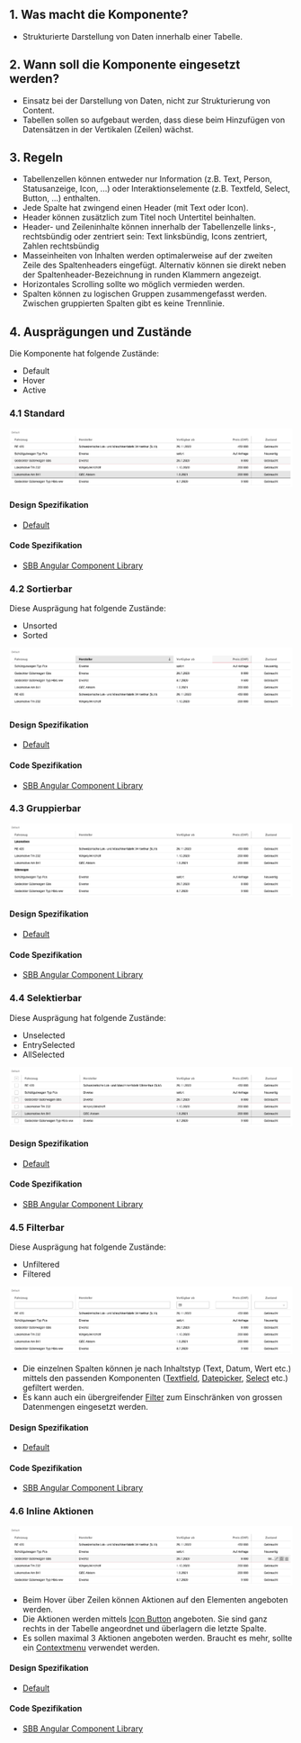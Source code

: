 ## 1. Was macht die Komponente?
* Strukturierte Darstellung von Daten innerhalb einer Tabelle.


## 2. Wann soll die Komponente eingesetzt werden?
* Einsatz bei der Darstellung von Daten, nicht zur Strukturierung von Content.
* Tabellen sollen so aufgebaut werden, dass diese beim Hinzufügen von Datensätzen in der Vertikalen (Zeilen) wächst.


## 3. Regeln
* Tabellenzellen können entweder nur Information (z.B. Text, Person, Statusanzeige, Icon, ...) oder Interaktionselemente (z.B. Textfeld, Select, Button, ...) enthalten.
* Jede Spalte hat zwingend einen Header (mit Text oder Icon).
* Header können zusätzlich zum Titel noch Untertitel beinhalten.
* Header- und Zeileninhalte können innerhalb der Tabellenzelle links-, rechtsbündig oder zentriert sein: Text linksbündig, Icons zentriert, Zahlen rechtsbündig
* Masseinheiten von Inhalten werden optimalerweise auf der zweiten Zeile des Spaltenheaders eingefügt. Alternativ können sie direkt neben der Spaltenheader-Bezeichnung in runden Klammern angezeigt.
* Horizontales Scrolling sollte wo möglich vermieden werden.
* Spalten können zu logischen Gruppen zusammengefasst werden. Zwischen gruppierten Spalten gibt es keine Trennlinie.


## 4. Ausprägungen und Zustände
Die Komponente hat folgende Zustände:
* Default
* Hover
* Active

### 4.1 Standard
![Darstellung der Komponente Tabelle in der Standard Ausprägung](https://raw.githubusercontent.com/sbb-design-systems/design-system-webapp-documentation/master/documentation/components/table/images/Table_Default.png 'class: image')

#### Design Spezifikation
* [Default](https://www.sketch.com/s/36ab4f9f-f7f8-436e-9d7e-0f2088e52e04/a/L0b3V3y#Inspector)

#### Code Spezifikation
* [SBB Angular Component Library](https://sbb-angular.app.sbb.ch/business/components/table)

### 4.2 Sortierbar
Diese Ausprägung hat folgende Zustände:
* Unsorted
* Sorted

![Darstellung der Komponente Tabelle in der Ausprägung Sortierbar](https://raw.githubusercontent.com/sbb-design-systems/design-system-webapp-documentation/master/documentation/components/table/images/Table_Sortable.png 'class: image')

#### Design Spezifikation
* [Default](https://www.sketch.com/s/36ab4f9f-f7f8-436e-9d7e-0f2088e52e04/a/7yV3j3Y#Inspector)

#### Code Spezifikation
* [SBB Angular Component Library](https://sbb-angular.app.sbb.ch/business/components/table)

### 4.3 Gruppierbar
![Darstellung der Komponente Tabelle in der Ausprägung Gruppierbar](https://raw.githubusercontent.com/sbb-design-systems/design-system-webapp-documentation/master/documentation/components/table/images/Table_Groupable.png 'class: image')

#### Design Spezifikation
* [Default](https://www.sketch.com/s/36ab4f9f-f7f8-436e-9d7e-0f2088e52e04/a/ygLDjDq#Inspector)

#### Code Spezifikation
* [SBB Angular Component Library](https://sbb-angular.app.sbb.ch/business/components/table)

### 4.4 Selektierbar
Diese Ausprägung hat folgende Zustände:
* Unselected
* EntrySelected
* AllSelected 

![Darstellung der Komponente Tabelle in der Ausprägung Selektierbar](https://raw.githubusercontent.com/sbb-design-systems/design-system-webapp-documentation/master/documentation/components/table/images/Table_Selectable.png 'class: image')

#### Design Spezifikation
* [Default](https://www.sketch.com/s/36ab4f9f-f7f8-436e-9d7e-0f2088e52e04/a/9P53z3p#Inspector)

#### Code Spezifikation
* [SBB Angular Component Library](https://sbb-angular.app.sbb.ch/business/components/table)

### 4.5 Filterbar
Diese Ausprägung hat folgende Zustände:
* Unfiltered
* Filtered

![Darstellung der Komponente Tabelle in der Ausprägung Filterbar](https://raw.githubusercontent.com/sbb-design-systems/design-system-webapp-documentation/master/documentation/components/table/images/Table_Filterable.png 'class: image')

* Die einzelnen Spalten können je nach Inhaltstyp (Text, Datum, Wert etc.) mittels den passenden Komponenten ([Textfield](https://digital.sbb.ch/de/webapps/components/textfield), [Datepicker](https://digital.sbb.ch/de/webapps/components/datepicker), [Select](https://digital.sbb.ch/de/webapps/components/select) etc.) gefiltert werden.
* Es kann auch ein übergreifender [Filter](https://digital.sbb.ch/de/webapps/modules/filter) zum Einschränken von grossen Datenmengen eingesetzt werden.

#### Design Spezifikation
* [Default](https://www.sketch.com/s/36ab4f9f-f7f8-436e-9d7e-0f2088e52e04/a/PGRjqjP#Inspector)

#### Code Spezifikation
* [SBB Angular Component Library](https://sbb-angular.app.sbb.ch/business/components/table)

### 4.6 Inline Aktionen
![Darstellung der Komponente Tabelle in der Ausprägung mit Inline Aktionen](https://raw.githubusercontent.com/sbb-design-systems/design-system-webapp-documentation/master/documentation/components/table/images/Table_Actions.png 'class: image')

* Beim Hover über Zeilen können Aktionen auf den Elementen angeboten werden.
* Die Aktionen werden mittels [Icon Button](https://digital.sbb.ch/de/webapps/components/button) angeboten. Sie sind ganz rechts in der Tabelle angeordnet und überlagern die letzte Spalte.
* Es sollen maximal 3 Aktionen angeboten werden. Braucht es mehr, sollte ein [Contextmenu](https://digital.sbb.ch/de/webapps/components/contextmenu) verwendet werden.

#### Design Spezifikation
* [Default](https://www.sketch.com/s/36ab4f9f-f7f8-436e-9d7e-0f2088e52e04/a/g07K3Ka#Inspector)

#### Code Spezifikation
* [SBB Angular Component Library](https://sbb-angular.app.sbb.ch/business/components/table)
